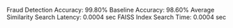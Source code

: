 Fraud Detection Accuracy: 99.80%
Baseline Accuracy: 98.60%
Average Similarity Search Latency: 0.0004 sec
FAISS Index Search Time: 0.0004 sec
